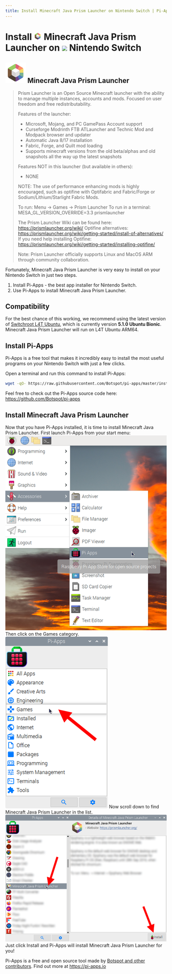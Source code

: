 ```yaml
---
title: Install Minecraft Java Prism Launcher on Nintendo Switch | Pi-Apps
---
```

<div class="simple-install-content content">

# Install <img src="/img/app-icons/Minecraft Java Prism Launcher/icon-64.png" height=24> Minecraft Java Prism Launcher on <img src=https://switchroot.org/logo.png height=24> Nintendo Switch

## <img src="/img/app-icons/Minecraft Java Prism Launcher/icon-64.png"> Minecraft Java Prism Launcher
> Prism Launcher is an Open Source Minecraft launcher with the ability to manage multiple instances, accounts and mods. Focused on user freedom and free redistributability.
> 
> Features of the launcher:
> - Microsoft, Mojang, and PC GamePass Account support
> - Curseforge Modrinth FTB ATLauncher and Technic Mod and Modpack browser and updater
> - Automatic Java 8/17 installation
> - Fabric, Forge, and Quilt mod loading
> - Supports minecraft versions from the old beta/alphas and old snapshots all the way up the latest snapshots
> 
> Features NOT in this launcher (but available in others):
> - NONE
> 
> NOTE: The use of performance enhancing mods is highly encouraged, such as optifine with Optifabric and Fabric/Forge or Sodium/Lithium/Starlight Fabric Mods.
> 
> To run: Menu -> Games -> Prism Launcher
> To run in a terminal: MESA_GL_VERSION_OVERRIDE=3.3 prismlauncher
> 
> The Prism Launcher Wiki can be found here: https://prismlauncher.org/wiki/
> Optifine alternatives: https://prismlauncher.org/wiki/getting-started/install-of-alternatives/
> If you need help installing Optifine: https://prismlauncher.org/wiki/getting-started/installing-optifine/
> 
> Note: Prism Launcher officially supports Linux and MacOS ARM through community collaboration.

Fortunately, Minecraft Java Prism Launcher is very easy to install on your Nintendo Switch in just two steps.
1. Install Pi-Apps - the best app installer for Nintendo Switch.
2. Use Pi-Apps to install Minecraft Java Prism Launcher.
</div>
<div class="simple-install-content content">

## Compatibility
For the best chance of this working, we recommend using the latest version of [Switchroot L4T Ubuntu](https://wiki.switchroot.org/en/Linux/Ubuntu-Install-Guide), which is currently version **5.1.0 Ubuntu Bionic**.
Minecraft Java Prism Launcher will run on L4T Ubuntu ARM64.
</div>
<div class="simple-install-content content">

## Install Pi-Apps

Pi-Apps is a free tool that makes it incredibly easy to install the most useful programs on your Nintendo Switch with just a few clicks.

Open a terminal and run this command to install Pi-Apps:
```bash
wget -qO- https://raw.githubusercontent.com/Botspot/pi-apps/master/install | bash
```
Feel free to check out the Pi-Apps source code here: https://github.com/Botspot/pi-apps
</div>
<div class="simple-install-content content">

## Install Minecraft Java Prism Launcher

Now that you have Pi-Apps installed, it is time to install Minecraft Java Prism Launcher.
First launch Pi-Apps from your start menu:
<img src="/img/start-menu.png">
Then click on the Games category.
<img src="/img/category-selections/Games.png">
Now scroll down to find Minecraft Java Prism Launcher in the list.
<img src="/img/app-icons/Minecraft Java Prism Launcher/app-selection.png">
Just click Install and Pi-Apps will install Minecraft Java Prism Launcher for you!
</div>
<div class="simple-install-content content">

Pi-Apps is a free and open source tool made by [Botspot and other contributors](/about/#contributors). Find out more at https://pi-apps.io
</div>
